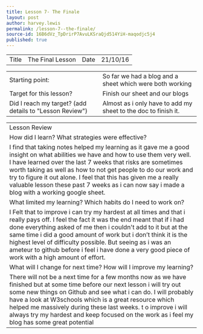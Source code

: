 ```yaml
---
title: Lesson 7- The Finale
layout: post
author: harvey.lewis
permalink: /lesson-7--the-finale/
source-id: 16B6dVz_TpDrirP7AvuLKSraQjd514YiH-maqodjc5j4
published: true
---
```

<table>
  <tr>
    <td>Title</td>
    <td>The Final Lesson</td>
    <td>Date</td>
    <td>21/10/16</td>
  </tr>
</table>


<table>
  <tr>
    <td>Starting point:</td>
    <td>So far we had a blog and a sheet which were both working</td>
  </tr>
  <tr>
    <td>Target for this lesson?</td>
    <td>Finish our sheet and our blogs</td>
  </tr>
  <tr>
    <td>Did I reach my target? 
(add details to "Lesson Review")</td>
    <td>Almost as i only have to add my sheet to the doc to finish it.</td>
  </tr>
</table>


<table>
  <tr>
    <td>Lesson Review</td>
  </tr>
  <tr>
    <td>How did I learn? What strategies were effective? </td>
  </tr>
  <tr>
    <td>I find that taking notes helped my learning as it gave me a good insight on what abilities we have and how to use them very well. I have learned over the last 7 weeks that risks are sometimes worth taking as well as how to not get people to do our work and try to figure it out alone. I feel that this has given me a really valuable lesson these past 7 weeks as i can now say i made a blog with a working google sheet.</td>
  </tr>
  <tr>
    <td>What limited my learning? Which habits do I need to work on? </td>
  </tr>
  <tr>
    <td>I Felt that to improve i can try my hardest at all times and that i really pays off. I feel the fact it was the end meant that if i had done everything asked of me then i couldn't add to it but at the same time i did a good amount of work but i don’t think it is the highest level of difficulty possible. But seeing as i was an ameteur to github before i feel i have done a very good piece of work with a high amount of effort.
 </td>
  </tr>
  <tr>
    <td>What will I change for next time? How will I improve my learning?</td>
  </tr>
  <tr>
    <td>There will not be a next time for a few months now as we have finished but at some time before our next lesson i will try out some new things on Github and see what i can do. I will probably have a look at W3schools which is a great resource which helped me massively during these last weeks. t o improve i will always try my hardest and keep focused on the work as i feel my blog has some great potential</td>
  </tr>
</table>


